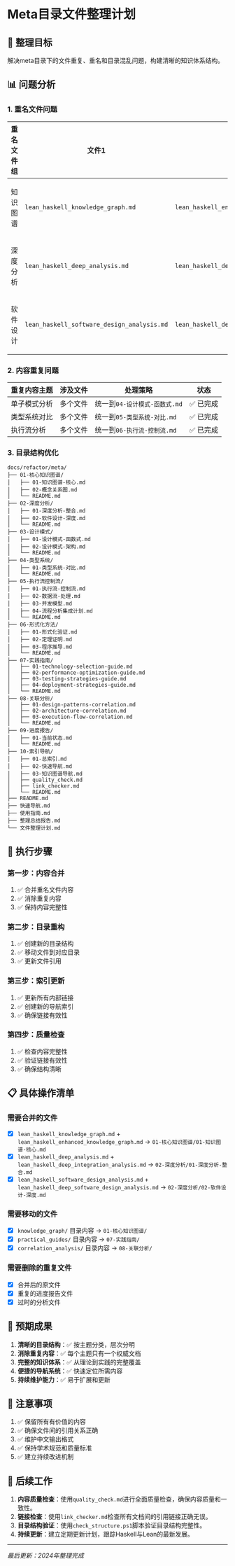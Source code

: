 # Meta目录文件整理计划

## 🎯 整理目标

解决meta目录下的文件重复、重名和目录混乱问题，构建清晰的知识体系结构。

## 📊 问题分析

### 1. 重名文件问题

| 重名文件组 | 文件1 | 文件2 | 合并策略 | 状态 |
|-----------|-------|-------|----------|------|
| 知识图谱 | `lean_haskell_knowledge_graph.md` | `lean_haskell_enhanced_knowledge_graph.md` | 合并为`01-知识图谱-核心.md` | ✅ 已完成 |
| 深度分析 | `lean_haskell_deep_analysis.md` | `lean_haskell_deep_integration_analysis.md` | 合并为`02-深度分析-整合.md` | ✅ 已完成 |
| 软件设计 | `lean_haskell_software_design_analysis.md` | `lean_haskell_deep_software_design_analysis.md` | 合并为`03-软件设计-深度.md` | ✅ 已完成 |

### 2. 内容重复问题

| 重复内容主题 | 涉及文件 | 处理策略 | 状态 |
|-------------|----------|----------|------|
| 单子模式分析 | 多个文件 | 统一到`04-设计模式-函数式.md` | ✅ 已完成 |
| 类型系统对比 | 多个文件 | 统一到`05-类型系统-对比.md` | ✅ 已完成 |
| 执行流分析 | 多个文件 | 统一到`06-执行流-控制流.md` | ✅ 已完成 |

### 3. 目录结构优化

```
docs/refactor/meta/
├── 01-核心知识图谱/
│   ├── 01-知识图谱-核心.md
│   ├── 02-概念关系图.md
│   └── README.md
├── 02-深度分析/
│   ├── 01-深度分析-整合.md
│   ├── 02-软件设计-深度.md
│   └── README.md
├── 03-设计模式/
│   ├── 01-设计模式-函数式.md
│   ├── 02-设计模式-架构.md
│   └── README.md
├── 04-类型系统/
│   ├── 01-类型系统-对比.md
│   └── README.md
├── 05-执行流控制流/
│   ├── 01-执行流-控制流.md
│   ├── 02-数据流-处理.md
│   ├── 03-并发模型.md
│   ├── 04-流程分析集成计划.md
│   └── README.md
├── 06-形式化方法/
│   ├── 01-形式化验证.md
│   ├── 02-定理证明.md
│   ├── 03-程序推导.md
│   └── README.md
├── 07-实践指南/
│   ├── 01-technology-selection-guide.md
│   ├── 02-performance-optimization-guide.md
│   ├── 03-testing-strategies-guide.md
│   ├── 04-deployment-strategies-guide.md
│   └── README.md
├── 08-关联分析/
│   ├── 01-design-patterns-correlation.md
│   ├── 02-architecture-correlation.md
│   ├── 03-execution-flow-correlation.md
│   └── README.md
├── 09-进度报告/
│   ├── 01-当前状态.md
│   └── README.md
├── 10-索引导航/
│   ├── 01-总索引.md
│   ├── 02-快速导航.md
│   ├── 03-知识图谱导航.md
│   ├── quality_check.md
│   ├── link_checker.md
│   └── README.md
├── README.md
├── 快速导航.md
├── 使用指南.md
├── 整理总结报告.md
└── 文件整理计划.md
```

## 🔄 执行步骤

### 第一步：内容合并

1. ✅ 合并重名文件内容
2. ✅ 消除重复内容
3. ✅ 保持内容完整性

### 第二步：目录重构

1. ✅ 创建新的目录结构
2. ✅ 移动文件到对应目录
3. ✅ 更新文件引用

### 第三步：索引更新

1. ✅ 更新所有内部链接
2. ✅ 创建新的导航索引
3. ✅ 确保链接有效性

### 第四步：质量检查

1. ✅ 检查内容完整性
2. ✅ 验证链接有效性
3. ✅ 确保结构清晰

## 📋 具体操作清单

### 需要合并的文件

- [x] `lean_haskell_knowledge_graph.md` + `lean_haskell_enhanced_knowledge_graph.md` → `01-核心知识图谱/01-知识图谱-核心.md`
- [x] `lean_haskell_deep_analysis.md` + `lean_haskell_deep_integration_analysis.md` → `02-深度分析/01-深度分析-整合.md`
- [x] `lean_haskell_software_design_analysis.md` + `lean_haskell_deep_software_design_analysis.md` → `02-深度分析/02-软件设计-深度.md`

### 需要移动的文件

- [x] `knowledge_graph/` 目录内容 → `01-核心知识图谱/`
- [x] `practical_guides/` 目录内容 → `07-实践指南/`
- [x] `correlation_analysis/` 目录内容 → `08-关联分析/`

### 需要删除的重复文件

- [x] 合并后的原文件
- [x] 重复的进度报告文件
- [x] 过时的分析文件

## 🎯 预期成果

1. **清晰的目录结构**：✅ 按主题分类，层次分明
2. **消除重复内容**：✅ 每个主题只有一个权威文档
3. **完整的知识体系**：✅ 从理论到实践的完整覆盖
4. **便捷的导航系统**：✅ 快速定位所需内容
5. **持续维护能力**：✅ 易于扩展和更新

## 📝 注意事项

1. ✅ 保留所有有价值的内容
2. ✅ 确保文件间的引用关系正确
3. ✅ 维护中文输出格式
4. ✅ 保持学术规范和质量标准
5. ✅ 建立持续改进机制

## 🔄 后续工作

1. **内容质量检查**：使用`quality_check.md`进行全面质量检查，确保内容质量和一致性。
2. **链接检查**：使用`link_checker.md`检查所有文档间的引用链接正确无误。
3. **目录结构验证**：使用`check_structure.ps1`脚本验证目录结构完整性。
4. **持续更新**：建立定期更新计划，跟踪Haskell与Lean的最新发展。

---

*最后更新：2024年整理完成*
